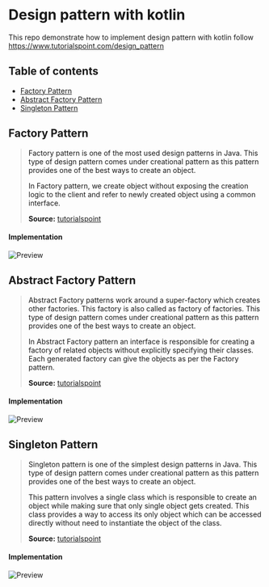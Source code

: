 # Design pattern with kotlin

This repo demonstrate how to implement design pattern with kotlin follow https://www.tutorialspoint.com/design_pattern

## Table of contents

* [Factory Pattern](#factory.pattern)
* [Abstract Factory Pattern](#abstract.factory.pattern)
* [Singleton Pattern](#singleton.pattern)


## <a name="factory.pattern"/> Factory Pattern

> Factory pattern is one of the most used design patterns in Java. This type of design pattern comes under creational pattern as this pattern provides one of the best ways to create an object.
> 
>In Factory pattern, we create object without exposing the creation logic to the client and refer to newly created object using a common interface.
>
>**Source:** [tutorialspoint](https://www.tutorialspoint.com/design_pattern/factory_pattern.htm)

#### Implementation
![Preview](https://www.tutorialspoint.com/design_pattern/images/factory_pattern_uml_diagram.jpg)


## <a name="abstract.factory.pattern"/> Abstract Factory Pattern

>Abstract Factory patterns work around a super-factory which creates other factories. This factory is also called as factory of factories. This type of design pattern comes under creational pattern as this pattern provides one of the best ways to create an object.
>
>In Abstract Factory pattern an interface is responsible for creating a factory of related objects without explicitly specifying their classes. Each generated factory can give the objects as per the Factory pattern.
>
>**Source:** [tutorialspoint](https://www.tutorialspoint.com/design_pattern/abstract_factory_pattern.htm)

#### Implementation
![Preview](https://www.tutorialspoint.com/design_pattern/images/abstractfactory_pattern_uml_diagram.jpg)


## <a name="singleton.pattern"/> Singleton Pattern

>Singleton pattern is one of the simplest design patterns in Java. This type of design pattern comes under creational pattern as this pattern provides one of the best ways to create an object.
>
>This pattern involves a single class which is responsible to create an object while making sure that only single object gets created. This class provides a way to access its only object which can be accessed directly without need to instantiate the object of the class.
>
>**Source:** [tutorialspoint](https://www.tutorialspoint.com/design_pattern/singleton_pattern.htm)

#### Implementation
![Preview](https://www.tutorialspoint.com/design_pattern/images/singleton_pattern_uml_diagram.jpg)






